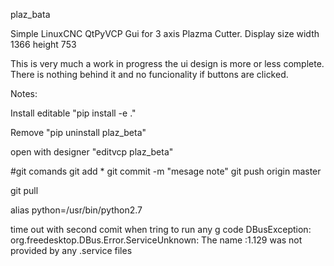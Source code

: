 plaz_bata

Simple LinuxCNC QtPyVCP Gui for 3 axis Plazma Cutter. Display size width 1366 height 753

This is very much a work in progress the ui design is more or less complete. There is nothing behind it and no funcionality if buttons are clicked.

Notes: 

Install editable "pip install -e ."

Remove "pip uninstall plaz_beta"

open with designer "editvcp plaz_beta"

#git comands
git add *
git commit -m "mesage note"
git push origin master

git pull

alias python=/usr/bin/python2.7

time out with second comit when tring to run any g code
DBusException: org.freedesktop.DBus.Error.ServiceUnknown: The name :1.129 was not provided by any .service files


